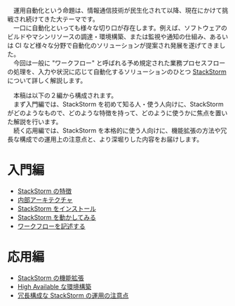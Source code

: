 　運用自動化という命題は、情報通信技術が民生化されて以降、現在にかけて挑戦され続けてきた大テーマです。  
　一口に自動化といっても様々な切り口が存在します。例えば、ソフトウェアのビルドやマシンリソースの調達・環境構築、または監視や通知の仕組み、あるいは CI など様々な分野で自動化のソリューションが提案され発展を遂げてきました。  
　今回は一般に "ワークフロー" と呼ばれる予め規定された業務プロセスフローの処理を、入力や状況に応じて自動化するソリューションのひとつ [StackStorm](https://stackstorm.com/) について詳しく解説します。  

　本稿は以下の２編から構成されます。  
　まず入門編では、StackStorm を初めて知る人・使う人向けに、StackStorm がどのようなもので、どのような特徴を持って、どのように使うかに焦点を置いた解説を行います。  
　続く応用編では、StackStorm を本格的に使う人向けに、機能拡張の方法や冗長な構成での運用上の注意点と、より深堀りした内容をお届けします。  

# 入門編
* [StackStorm の特徴](https://github.com/userlocalhost2000/st2-draft/blob/master/chapter1-1.md)
* [内部アーキテクチャ](https://github.com/userlocalhost2000/st2-draft/blob/master/chapter1-2.md)
* [StackStorm をインストール](https://github.com/userlocalhost2000/st2-draft/blob/master/chapter1-3.md)
* [StackStorm を動かしてみる](https://github.com/userlocalhost2000/st2-draft/blob/master/chapter1-4.md)
* [ワークフローを記述する](https://github.com/userlocalhost2000/st2-draft/blob/master/chapter1-5.md)

# 応用編
* [StackStorm の機能拡張](https://github.com/userlocalhost2000/st2-draft/blob/master/chapter2-1.md)
* [High Available な環境構築](https://github.com/userlocalhost2000/st2-draft/blob/master/chapter2-2.md)
* [冗長構成な StackStorm の運用の注意点](https://github.com/userlocalhost2000/st2-draft/blob/master/chapter2-3.md)
